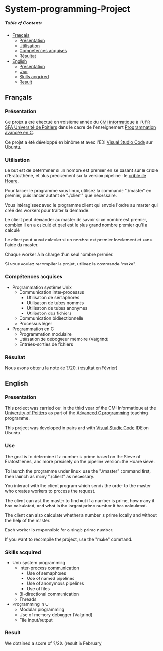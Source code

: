 # System-programming-Project

##### Table of Contents
* [Français](#fr)
  * [Présentation](#fr_pr)
  * [Utilisation](#fr_ut)
  * [Compétences acquises](#fr_cp)
  * [Résultat](#fr_rs)
* [English](#en)
  * [Presentation](#en_pr)
  * [Use](#en_u)
  * [Skills acquired](#en_sk)
  * [Result](#en_rs)

<a name="fr"/>

## Français

<a name="fr_pr"/>

### Présentation

Ce projet a été effectué en troisième année du [CMI Informatique](http://formations.univ-poitiers.fr/fr/index/autre-diplome-niveau-master-AM/autre-diplome-niveau-master-AM/cmi-informatique-JD2XQGVY.html) à l'[UFR SFA Université de Poitiers](https://sfa.univ-poitiers.fr/) dans le cadre de l'enseignement [Programmation avancée en C](http://formations.univ-poitiers.fr/fr/index/autre-diplome-niveau-master-AM/autre-diplome-niveau-master-AM/cmi-informatique-JD2XQGVY/specialite-s5-JD2XSMB7/programmation-avancee-en-c-JBI8HO7J.html).

Ce projet a été développé en binôme et avec l'EDI [Visual Studio Code](https://code.visualstudio.com/) sur Ubuntu.

<a name="fr_ut"/>

### Utilisation

Le but est de determiner si un nombre est premier en se basant sur le crible d’Eratosthène, et plus precisement sur la version pipeline : le [crible de Hoare](https://fr.wikipedia.org/wiki/Crible_d'%C3%89ratosth%C3%A8ne#Version_pipe-line_:_le_Crible_de_Hoare_(1978)).

Pour lancer le programme sous linux, utilisez la commande "./master" en premier, puis lancer autant de "./client" que nécessaire.

Vous intéragissez avec le programme client qui envoie l'ordre au master qui créé des workers pour traiter la demande.

Le client peut demander au master de savoir si un nombre est premier, combien il en a calculé et quel est le plus grand nombre premier qu'il a calculé.

Le client peut aussi calculer si un nombre est premier localement et sans l'aide du master.

Chaque worker à la charge d'un seul nombre premier.

Si vous voulez recompiler le projet, utilisez la commande "make".

<a name="fr_cp"/>

### Compétences acquises

* Programmation système Unix
  * Communication inter-processus
    * Utilisation de sémaphores
    * Utilisation de tubes nommés
    * Utilisation de tubes anonymes
    * Utilisation des fichiers
  * Communication bidirectionnelle
  * Processus léger
* Programmation en C
  * Programmation modulaire
  * Utilisation de débogueur mémoire (Valgrind)
  * Entrées-sorties de fichiers

<a name="fr_rs"/>

### Résultat

Nous avons obtenu la note de ?/20. (résultat en Février)

<a name="en"/>

## English

<a name="en_pr"/>

### Presentation

This project was carried out in the third year of the [CMI Informatique](http://formations.univ-poitiers.fr/fr/index/autre-diplome-niveau-master-AM/autre-diplome-niveau-master-AM/cmi-informatique-JD2XQGVY.html) at the [University of Poitiers](https://www.univ-poitiers.fr/en/) as part of the [Advanced C programming](http://formations.univ-poitiers.fr/fr/index/autre-diplome-niveau-master-AM/autre-diplome-niveau-master-AM/cmi-informatique-JD2XQGVY/specialite-s5-JD2XSMB7/programmation-avancee-en-c-JBI8HO7J.html) teaching programme.

This project was developed in pairs and with [Visual Studio Code](https://code.visualstudio.com/) IDE on Ubuntu.

<a name="en_u"/>

### Use

The goal is to determine if a number is prime based on the Sieve of Eratosthenes, and more precisely on the pipeline version: the Hoare sieve.

To launch the programme under linux, use the "./master" command first, then launch as many "./client" as necessary.

You interact with the client program which sends the order to the master who creates workers to process the request.

The client can ask the master to find out if a number is prime, how many it has calculated, and what is the largest prime number it has calculated.

The client can also calculate whether a number is prime locally and without the help of the master.

Each worker is responsible for a single prime number.

If you want to recompile the project, use the "make" command.

<a name="en_sk"/>

### Skills acquired

* Unix system programming
  * Inter-process communication
    * Use of semaphores
    * Use of named pipelines
    * Use of anonymous pipelines
    * Use of files
  * Bi-directional communication
  * Threads
* Programming in C
  * Modular programming
  * Use of memory debugger (Valgrind)
  * File input/output
  
<a name="en_rs"/>

### Result

We obtained a score of ?/20. (result in February)
